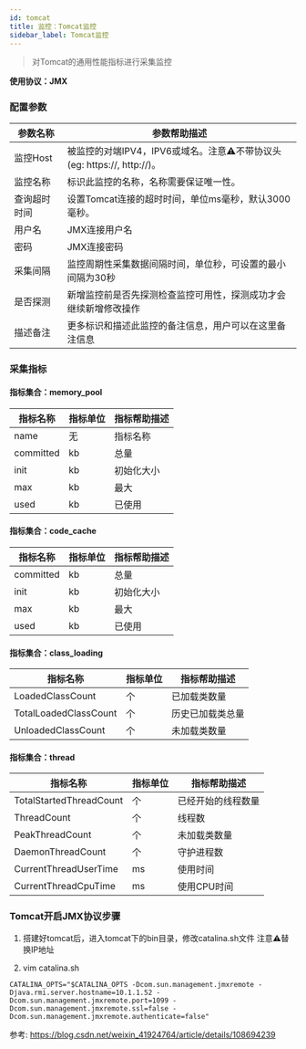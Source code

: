 ```yaml
---
id: tomcat  
title: 监控：Tomcat监控      
sidebar_label: Tomcat监控
---
```


> 对Tomcat的通用性能指标进行采集监控

**使用协议：JMX**

### 配置参数

| 参数名称      | 参数帮助描述 |
| ----------- | ----------- |
| 监控Host     | 被监控的对端IPV4，IPV6或域名。注意⚠️不带协议头(eg: https://, http://)。 |
| 监控名称     | 标识此监控的名称，名称需要保证唯一性。  |
| 查询超时时间 | 设置Tomcat连接的超时时间，单位ms毫秒，默认3000毫秒。  |
| 用户名      | JMX连接用户名 |
| 密码        | JMX连接密码 |
| 采集间隔    | 监控周期性采集数据间隔时间，单位秒，可设置的最小间隔为30秒  |
| 是否探测    | 新增监控前是否先探测检查监控可用性，探测成功才会继续新增修改操作  |
| 描述备注    | 更多标识和描述此监控的备注信息，用户可以在这里备注信息  |

### 采集指标


#### 指标集合：memory_pool

| 指标名称      | 指标单位 | 指标帮助描述 |
| ----------- | ----------- | ----------- |
| name         | 无 | 指标名称 |
| committed            | kb | 总量 |
| init         | kb | 初始化大小 |
| max | kb | 最大 |
| used         | kb | 已使用 |

#### 指标集合：code_cache

| 指标名称      | 指标单位 | 指标帮助描述 |
| ----------- | ----------- | ----------- |
| committed            | kb | 总量 |
| init         | kb | 初始化大小 |
| max | kb | 最大 |
| used         | kb | 已使用 |

#### 指标集合：class_loading

| 指标名称      | 指标单位 | 指标帮助描述 |
| ----------- | ----------- | ----------- |
| LoadedClassCount            | 个 | 已加载类数量 |
| TotalLoadedClassCount        | 个 | 历史已加载类总量 |
| UnloadedClassCount | 个 | 未加载类数量 |


#### 指标集合：thread

| 指标名称      | 指标单位 | 指标帮助描述 |
| ----------- | ----------- | ----------- |
| TotalStartedThreadCount            | 个 | 已经开始的线程数量 |
| ThreadCount        | 个 | 线程数 |
| PeakThreadCount | 个 | 未加载类数量 |
| DaemonThreadCount | 个 | 守护进程数 |
| CurrentThreadUserTime | ms | 使用时间 |
| CurrentThreadCpuTime | ms | 使用CPU时间 |

### Tomcat开启JMX协议步骤

1. 搭建好tomcat后，进入tomcat下的bin目录，修改catalina.sh文件  注意⚠️替换IP地址  

2. vim catalina.sh  

```aidl
CATALINA_OPTS="$CATALINA_OPTS -Dcom.sun.management.jmxremote -Djava.rmi.server.hostname=10.1.1.52 -Dcom.sun.management.jmxremote.port=1099 -Dcom.sun.management.jmxremote.ssl=false -Dcom.sun.management.jmxremote.authenticate=false"
```

参考: https://blog.csdn.net/weixin_41924764/article/details/108694239  
